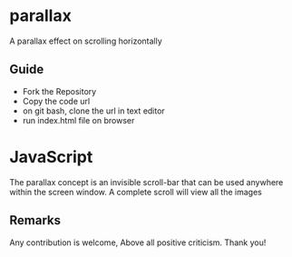 # parallax
A parallax effect on scrolling horizontally
## Guide
- Fork the Repository
- Copy the code url
- on git bash, clone the url in text editor
- run index.html file on browser
# JavaScript
The parallax concept is an invisible scroll-bar that can be used anywhere within the screen window.
A complete scroll will view all the images
## Remarks
Any contribution is welcome, Above all positive criticism. Thank you!
